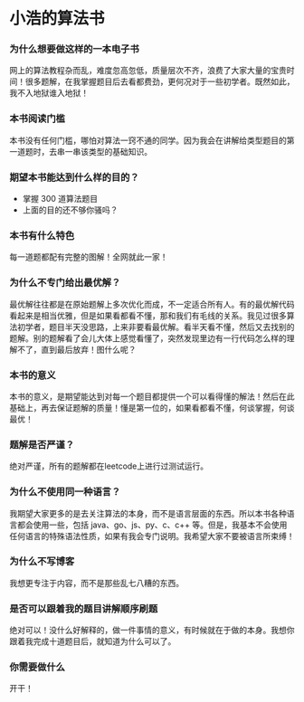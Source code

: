 # 小浩的算法书

### 为什么想要做这样的一本电子书

网上的算法教程杂而乱，难度忽高忽低，质量层次不齐，浪费了大家大量的宝贵时间！很多题解，在我掌握题目后去看都费劲，更何况对于一些初学者。既然如此，我不入地狱谁入地狱！

### 本书阅读门槛

本书没有任何门槛，哪怕对算法一窍不通的同学。因为我会在讲解给类型题目的第一道题时，去串一串该类型的基础知识。

### 期望本书能达到什么样的目的？

- 掌握 300 道算法题目
- 上面的目的还不够你骚吗？

### 本书有什么特色

每一道题都配有完整的图解！全网就此一家！

### 为什么不专门给出最优解？

最优解往往都是在原始题解上多次优化而成，不一定适合所有人。有的最优解代码看起来是相当优雅，但是如果看都看不懂，那和我们有毛线的关系。我见过很多算法初学者，题目半天没思路，上来非要看最优解。看半天看不懂，然后又去找别的题解。别的题解看了会儿大体上感觉看懂了，突然发现里边有一行代码怎么样的理解不了，直到最后放弃！图什么呢？

### 本书的意义

本书的意义，是期望能达到对每一个题目都提供一个可以看得懂的解法！然后在此基础上，再去保证题解的质量！懂是第一位的，如果看都看不懂，何谈掌握，何谈最优！

### 题解是否严谨？

绝对严谨，所有的题解都在leetcode上进行过测试运行。

### 为什么不使用同一种语言？

我期望大家更多的是去关注算法的本身，而不是语言层面的东西。所以本书各种语言都会使用一些，包括 java、go、js、py、c、c++ 等。但是，我基本不会使用任何语言的特殊语法性质，如果有我会专门说明。我希望大家不要被语言所束缚！

### 为什么不写博客

我想更专注于内容，而不是那些乱七八糟的东西。

### 是否可以跟着我的题目讲解顺序刷题

绝对可以！没什么好解释的，做一件事情的意义，有时候就在于做的本身。我想你跟着我完成十道题目后，就知道为什么可以了。

### 你需要做什么

开干！